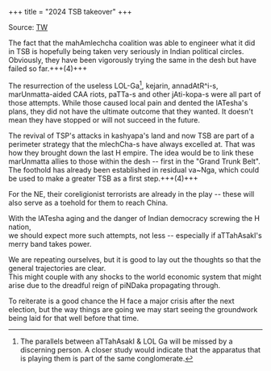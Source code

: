 +++
title = "2024 TSB takeover"
+++

Source: [TW](https://x.com/blog_supplement/status/1822331752037204178)

The fact that the mahAmlechcha coalition was able to engineer what it did in TSB is hopefully being taken very seriously in Indian political circles. Obviously, they have been vigorously trying the same in the desh but have failed so far.+++(4)+++ 

The resurrection of the useless LOL-Ga[^1], kejarin, annadAtR^i-s, marUnmatta-aided CAA riots, paTTa-s and other jAti-kopa-s were all part of those attempts. While those caused local pain and dented the lATesha's plans, they did not have the ultimate outcome that they wanted. It doesn't mean they have stopped or will not succeed in the future. 

[^1]: The parallels between aTTahAsakI & LOL Ga will be missed by a discerning person. A closer study would indicate that the apparatus that is playing them is part of the same conglomerate.

The revival of TSP's attacks in kashyapa's land and now TSB are part of a perimeter strategy that the mlechCha-s have always excelled at. That was how they brought down the last H empire. The idea would be to link these marUnmatta allies to those within the desh -- first in the "Grand Trunk Belt". The foothold has already been established in residual va~Nga, which could be used to make a greater TSB as a first step.+++(4)+++ 

For the NE, their coreligionist terrorists are already in the play -- these will also serve as a toehold for them to reach China.  

With the lATesha aging and the danger of Indian democracy screwing the H nation,  
we should expect more such attempts, not less -- especially if aTTahAsakI's merry band takes power.  

We are repeating ourselves, but it is good to lay out the thoughts so that the general trajectories are clear.  
This might couple with any shocks to the world economic system that might arise due to the dreadful reign of piNDaka propagating through. 

To reiterate is a good chance the H face a major crisis after the next election, but the way things are going we may start seeing the groundwork being laid for that well before that time.

